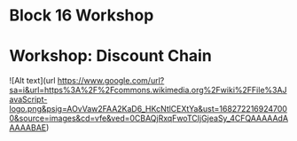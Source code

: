 
# Block 16 Workshop
# Workshop: Discount Chain
![Alt text](url https://www.google.com/url?sa=i&url=https%3A%2F%2Fcommons.wikimedia.org%2Fwiki%2FFile%3AJavaScript-logo.png&psig=AOvVaw2FAA2KaD6_HKcNtlCEXtYa&ust=1682722169247000&source=images&cd=vfe&ved=0CBAQjRxqFwoTCIjGjeaSy_4CFQAAAAAdAAAAABAE)
